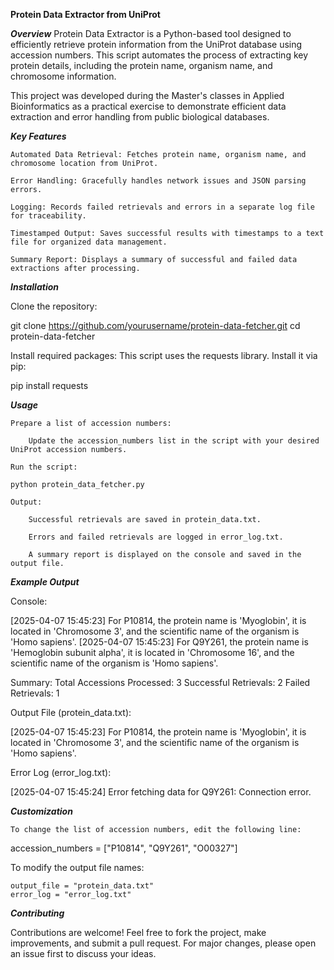 **Protein Data Extractor from UniProt**

**_Overview_**
Protein Data Extractor is a Python-based tool designed to efficiently retrieve protein information from the UniProt database using accession numbers. This script automates the process of extracting key protein details, including the protein name, organism name, and chromosome information.

This project was developed during the Master's classes in Applied Bioinformatics as a practical exercise to demonstrate efficient data extraction and error handling from public biological databases.

_**Key Features**_

    Automated Data Retrieval: Fetches protein name, organism name, and chromosome location from UniProt.

    Error Handling: Gracefully handles network issues and JSON parsing errors.

    Logging: Records failed retrievals and errors in a separate log file for traceability.

    Timestamped Output: Saves successful results with timestamps to a text file for organized data management.

    Summary Report: Displays a summary of successful and failed data extractions after processing.

_**Installation**_    

Clone the repository:

git clone https://github.com/yourusername/protein-data-fetcher.git
cd protein-data-fetcher

Install required packages: This script uses the requests library. Install it via pip:

pip install requests
  
_**Usage**_

    Prepare a list of accession numbers:

        Update the accession_numbers list in the script with your desired UniProt accession numbers.

    Run the script:

    python protein_data_fetcher.py

    Output:

        Successful retrievals are saved in protein_data.txt.

        Errors and failed retrievals are logged in error_log.txt.

        A summary report is displayed on the console and saved in the output file.

_**Example Output**_

Console:

[2025-04-07 15:45:23] For P10814, the protein name is 'Myoglobin', it is located in 'Chromosome 3', and the scientific name of the organism is 'Homo sapiens'.
[2025-04-07 15:45:23] For Q9Y261, the protein name is 'Hemoglobin subunit alpha', it is located in 'Chromosome 16', and the scientific name of the organism is 'Homo sapiens'.

Summary:
Total Accessions Processed: 3
Successful Retrievals: 2
Failed Retrievals: 1

Output File (protein_data.txt):

[2025-04-07 15:45:23] For P10814, the protein name is 'Myoglobin', it is located in 'Chromosome 3', and the scientific name of the organism is 'Homo sapiens'.

Error Log (error_log.txt):

[2025-04-07 15:45:24] Error fetching data for Q9Y261: Connection error.

_**Customization**_

    To change the list of accession numbers, edit the following line:

accession_numbers = ["P10814", "Q9Y261", "O00327"]

To modify the output file names:

    output_file = "protein_data.txt"
    error_log = "error_log.txt"

_**Contributing**_

Contributions are welcome! Feel free to fork the project, make improvements, and submit a pull request. For major changes, please open an issue first to discuss your ideas.
